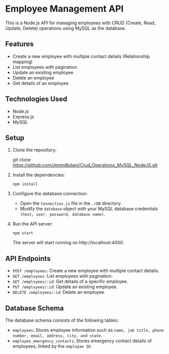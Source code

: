 # Employee Management API

This is a Node.js API for managing employees with CRUD (Create, Read, Update, Delete) operations using MySQL as the database.

## Features

- Create a new employee with multiple contact details (Relationship mapping)
- List employees with pagination
- Update an existing employee
- Delete an employee
- Get details of an employee

## Technologies Used

- Node.js
- Express.js
- MySQL

## Setup

1. Clone the repository:

    git clone <https://github.com/JeminButani/Crud_Operations_MySQL_NodeJS.git>

2. Install the dependencies:

    `npm install`

3. Configure the database connection:

   - Open the `Connection.js` file in the `./DB` directory.
   - Modify the `database` object with your MySQL database credentials `(host, user, password, database name)`.

4. Run the API server:

    `npm start`

    The server will start running on http://localhost:4000.

## API Endpoints

- `POST /employees`: Create a new employee with multiple contact details.
- `GET /employees`: List employees with pagination.
- `GET /employees/:id`: Get details of a specific employee.
- `PUT /employees/:id`: Update an existing employee.
- `DELETE /employees/:id`: Delete an employee.

## Database Schema

The database schema consists of the following tables:

- `employees`: Stores employee information such as `name, job title, phone number, email, address, city, and state`.
- `employee_emergency_contacts`: Stores emergency contact details of employees, linked by the `employee ID`.






